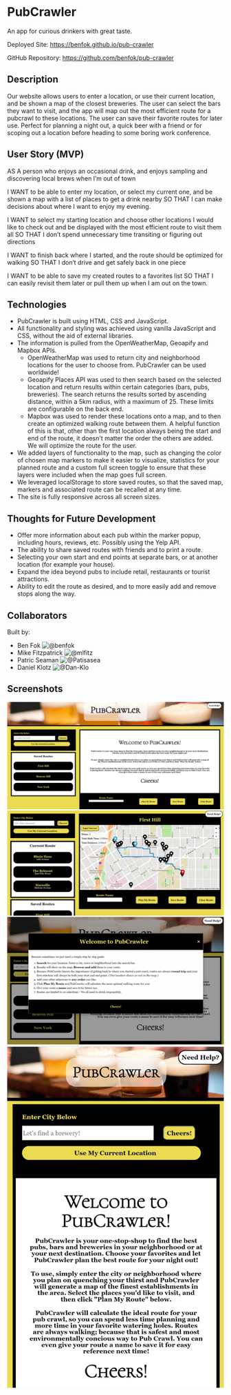 # PubCrawler
An app for curious drinkers with great taste.

Deployed Site:
https://benfok.github.io/pub-crawler

GitHub Repository: 
https://github.com/benfok/pub-crawler 

## Description
Our website allows users to enter a location, or use their current location, and be shown a map of the closest breweries. The user can select the bars they want to visit, and the app will map out the most efficient route for a pubcrawl to these locations. The user can save their favorite routes for later use. Perfect for planning a night out, a quick beer with a friend or for scoping out a location before heading to some boring work conference. 

## User Story (MVP)
AS A person who enjoys an occasional drink, and enjoys sampling and discovering local brews when I’m out of town

I WANT to be able to enter my location, or select my current one, and be shown a map with a list of places to get a drink nearby
SO THAT I can make decisions about where I want to enjoy my evening.

I WANT to select my starting location and choose other locations I would like to check out and be displayed with the most efficient route to visit them all
SO THAT I don’t spend unnecessary time transiting or figuring out directions

I WANT to finish back where I started, and the route should be optimized for walking 
SO THAT I don’t drive and get safely back in one piece 

I WANT to be able to save my created routes to a favorites list 
SO THAT I can easily revisit them later or pull them up when I am out on the town.

## Technologies
- PubCrawler is built using HTML, CSS and JavaScript. 
- All functionality and styling was achieved using vanilla JavaScript and CSS, without the aid of external libraries. 
- The information is pulled from the OpenWeatherMap, Geoapify and Mapbox APIs. 
  - OpenWeatherMap was used to return city and neighborhood locations for the user to choose from. PubCrawler can be used worldwide!
  - Geoapify Places API was used to then search based on the selected location and return results within certain categories (bars, pubs, breweries). The search returns the results sorted by ascending distance, within a 5km radius, with a maximum of 25. These limits are configurable on the back end.
  - Mapbox was used to render these locations onto a map, and to then create an optimized walking route between them. A helpful function of this is that, other than the first location always being the start and end of the route, it doesn't matter the order the others are added. We will optimize the route for the user.
- We added layers of functionality to the map, such as changing the color of chosen map markers to make it easier to visualize, statistics for your planned route and a custom full screen toggle to ensure that these layers were included when the map goes full screen.
- We leveraged localStorage to store saved routes, so that the saved map, markers and associated route can be recalled at any time.
- The site is fully responsive across all screen sizes. 


## Thoughts for Future Development
- Offer more information about each pub within the marker popup, including hours, reviews, etc. Possibly using the Yelp API.
- The ability to share saved routes with friends and to print a route.
- Selecting your own start and end points at separate bars, or at another location (for example your house).
- Expand the idea beyond pubs to include retail, restaurants or tourist attractions.
- Ability to edit the route as desired, and to more easily add and remove stops along the way.

## Collaborators
Built by:
- Ben Fok ![@benfok](https://github.com/benfok "Ben's Profile")
- Mike Fitzpatrick ![@mlfitz](https://github.com/mlfitz2 "Mike's Profile")
- Patric Seaman ![@Patisasea](https://github.com/Patisasea "Patric's Profile")
- Daniel Klotz ![@Dan-Klo](https://github.com/Dan-Klo "Daniel's Profile")

## Screenshots
![Screenshot-1](./assets/images/home-screen.JPG "Upon Loading")
![Screenshot-2](./assets/images/displaying-route.JPG "Displaying a Route")
![Screenshot-3](./assets/images/help-modal.JPG "Modal with helpful instructions")
![Screenshot-4](./assets/images/mobile-view.JPG "Mobile View")

